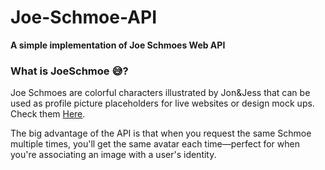 # Joe-Schmoe-API
**A simple implementation of Joe Schmoes Web API**

### What is JoeSchmoe 😅?
Joe Schmoes are colorful characters illustrated by Jon&Jess that can be used as profile picture placeholders for live websites or design mock ups.
 Check them [Here](https://joeschmoe.io/).
 
 The big advantage of the API is that when you request the same Schmoe multiple times, you'll get the same avatar each time—perfect for when you're associating an image with a user's identity.
